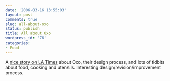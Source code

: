 ```yaml
---
date: '2006-03-16 13:55:03'
layout: post
comments: true
slug: all-about-oxo
status: publish
title: All about Oxo
wordpress_id: '76'
categories:
- Food
---
```


A [nice story on LA Times](http://www.latimes.com/features/food/la-fo-oxo8mar08,0,125489,full.story?coll=la-home-food) about Oxo, their design process, and lots of tidbits about food, cooking and utensils. Interesting design/revision/improvement process.
